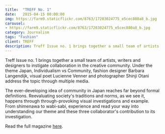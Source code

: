 ```yaml
---
title:  "TREFF No. 1"
date:   2015-04-15 00:00:00
img: https://farm9.staticflickr.com/8763/17203024775_e5cec880a8_b.jpg
carousel:
- https://farm9.staticflickr.com/8763/17203024775_e5cec880a8_b.jpg
category: Journalism
tags: "Fashion"
client: TREFF
description: Treff Issue no. 1 brings together a small team of artists, writers and designers to instigate collaboration in the creative community. Under the theme Japan, Individualism vs Community, fashion...
---
```

Treff Issue no. 1 brings together a small team of artists, writers and designers to instigate collaboration in the creative community. Under the theme Japan, Individualism vs Community, fashion designer Barbara Langendijk, visual poet Lucienne Venner and photographer Shinji Otani address the topic through multiple media. 

The ever-developing idea of community in Japan reaches far beyond formal definitions. Reevaluating society's traditions and norms, as we see it, happens through through-provoking visual investigations and example. From shimenawa to wabi-sabi, experience and read your way into understanding our theme and these three collaborator's contribution to its investigation.  

Read the full magazine [here](https://readymag.com/treffmagazine/38264/).
